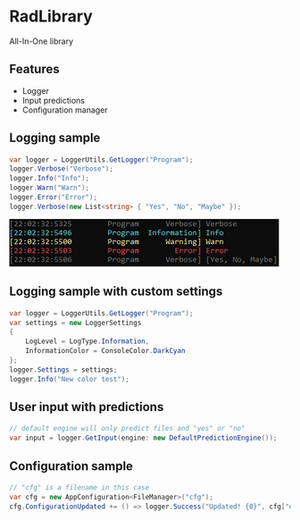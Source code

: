 # RadLibrary

All-In-One library

## Features

- Logger
- Input predictions
- Configuration manager

## Logging sample

```csharp
var logger = LoggerUtils.GetLogger("Program");
logger.Verbose("Verbose");
logger.Info("Info");
logger.Warn("Warn");
logger.Error("Error");
logger.Verbose(new List<string> { "Yes", "No", "Maybe" });
```

![Sample image](.github/sample.png)

## Logging sample with custom settings

```csharp
var logger = LoggerUtils.GetLogger("Program");
var settings = new LoggerSettings
{
    LogLevel = LogType.Information,
    InformationColor = ConsoleColor.DarkCyan
};
logger.Settings = settings;
logger.Info("New color test");
```

## User input with predictions

```csharp
// default engine will only predict files and "yes" or "no"
var input = logger.GetInput(engine: new DefaultPredictionEngine());
```

## Configuration sample

```csharp
// "cfg" is a filename in this case
var cfg = new AppConfiguration<FileManager>("cfg");
cfg.ConfigurationUpdated += () => logger.Success("Updated! {0}", cfg["entry"]);
```
